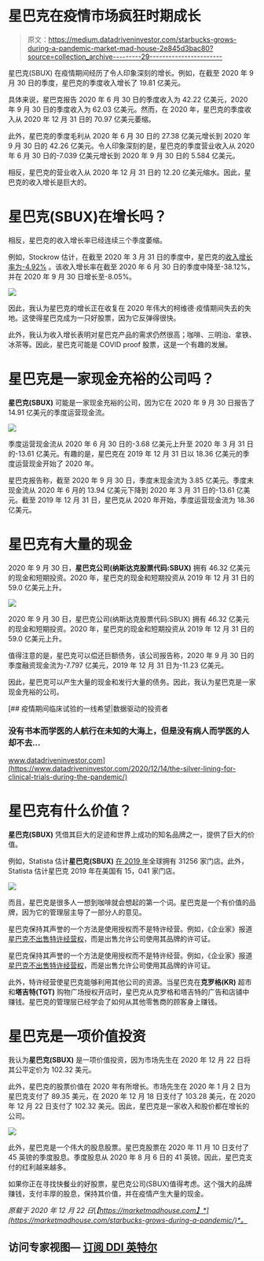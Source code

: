 # 星巴克在疫情市场疯狂时期成长

> 原文：<https://medium.datadriveninvestor.com/starbucks-grows-during-a-pandemic-market-mad-house-2e845d3bac80?source=collection_archive---------29----------------------->

星巴克(SBUX) 在疫情期间经历了令人印象深刻的增长。例如，在截至 2020 年 9 月 30 日的季度，星巴克的季度收入增长了 19.81 亿美元。

具体来说，星巴克报告 2020 年 6 月 30 日的季度收入为 42.22 亿美元，2020 年 9 月 30 日的季度收入为 62.03 亿美元。然而，在 2020 年，星巴克的季度收入从 2020 年 12 月 31 日的 70.97 亿美元萎缩。

此外，星巴克的季度毛利从 2020 年 6 月 30 日的 27.38 亿美元增长到 2020 年 9 月 30 日的 42.26 亿美元。令人印象深刻的是，星巴克的季度营业收入从 2020 年 6 月 30 日的-7.039 亿美元增长到 2020 年 9 月 30 日的 5.584 亿美元。

相反，星巴克的营业收入从 2020 年 12 月 31 日的 12.20 亿美元缩水。因此，星巴克的收入增长是巨大的。

# 星巴克(SBUX)在增长吗？

相反，星巴克的收入增长率已经连续三个季度萎缩。

例如，Stockrow 估计，在截至 2020 年 3 月 31 日的季度中，星巴克的[收入增长率为-4.92%](https://stockrow.com/SBUX/financials/income/quarterly) 。该收入增长率在截至 2020 年 6 月 30 日的季度中降至-38.12%，并在 2020 年 9 月 30 日增长至-8.05%。

![](img/b5fe0578add04e47ecf3d23d50107a65.png)

因此，我认为星巴克的增长正在收复在 2020 年伟大的柯维德·疫情期间失去的失地。这使得星巴克成为一只好股票，因为它反弹得很快。

此外，我认为收入增长表明对星巴克产品的需求仍然很高；咖啡、三明治、拿铁、冰茶等。因此，星巴克可能是 COVID proof 股票，这是一个有趣的发展。

# 星巴克是一家现金充裕的公司吗？

**星巴克(SBUX)** 可能是一家现金充裕的公司，因为它在 2020 年 9 月 30 日报告了 14.91 亿美元的季度运营现金流。

![](img/d1014d3cb06cd6881d081f04414cf116.png)

季度运营现金流从 2020 年 6 月 30 日的-3.68 亿美元上升至 2020 年 3 月 31 日的-13.61 亿美元。有趣的是，星巴克在 2019 年 12 月 31 日以 18.36 亿美元的季度运营现金开始了 2020 年。

星巴克报告称，截至 2020 年 9 月 30 日，季度末现金流为 3.85 亿美元。季度末现金流从 2020 年 6 月的 13.94 亿美元下降到 2020 年 3 月 31 日的-13.61 亿美元。截至 2019 年 12 月 31 日，星巴克从 2020 年开始，季度运营现金流为 18.36 亿美元。

# 星巴克有大量的现金

2020 年 9 月 30 日，**星巴克公司(纳斯达克股票代码:SBUX)** 拥有 46.32 亿美元的现金和短期投资。2020 年，星巴克的现金和短期投资从 2019 年 12 月 31 日的 59.0 亿美元上升。

![](img/f75a0b89cef233dcce9edb09868ead04.png)

2020 年 9 月 30 日，星巴克公司(纳斯达克股票代码:SBUX) 拥有 46.32 亿美元的现金和短期投资。2020 年，星巴克的现金和短期投资从 2019 年 12 月 31 日的 59.0 亿美元上升。

值得注意的是，星巴克可以偿还巨额债务，该公司报告称，2020 年 9 月 30 日的季度融资现金流为-7.797 亿美元，2019 年 12 月 31 日为-11.23 亿美元。

因此，星巴克可以产生大量的现金和发行大量的债务。因此，我认为星巴克是一家现金充裕的公司。

[](https://www.datadriveninvestor.com/2020/12/14/the-silver-lining-for-clinical-trials-during-the-pandemic/) [## 疫情期间临床试验的一线希望|数据驱动的投资者

### 没有书本而学医的人航行在未知的大海上，但是没有病人而学医的人却不去…

www.datadriveninvestor.com](https://www.datadriveninvestor.com/2020/12/14/the-silver-lining-for-clinical-trials-during-the-pandemic/) 

# 星巴克有什么价值？

**星巴克(SBUX)** 凭借其巨大的足迹和世界上成功的知名品牌之一，提供了巨大的价值。

例如，Statista 估计**星巴克(SBUX)** [在 2019 年](https://marketmadhouse.com/starbucks-grows-during-a-pandemic/#:~:text=World-famous%20coffeehouse%20chain,%20Starbucks,to%2015,041%20and%2016,202,%20respectively.)全球拥有 31256 家门店。此外，Statista 估计星巴克 2019 年在美国有 15，041 家门店。

![](img/bbc77ea84aba15432d3edec04b27f8d1.png)

而且，星巴克是很多人一想到咖啡就会想起的第一个词。星巴克是一个有价值的品牌，因为它的管理层主导了一部分人的意见。

星巴克保持其声誉的一个方法是使用授权而不是特许经营。例如，《企业家》报道[星巴克不出售特许经营权](https://www.entrepreneur.com/article/311377)，而是出售允许公司使用其品牌的许可证。

星巴克保持其声誉的一个方法是使用授权而不是特许经营。例如，《企业家》报道[星巴克不出售特许经营权](https://www.entrepreneur.com/article/311377)，而是出售允许公司使用其品牌的许可证。

此外，特许经营使星巴克能够利用其他公司的资源。当星巴克在**克罗格(KR)** 超市和**塔吉特(TGT)** 购物广场授权开店时，星巴克从克罗格和塔吉特的广告和店铺中赚钱。星巴克的管理层已经学会了如何从其他零售商的顾客身上赚钱。

# 星巴克是一项价值投资

我认为**星巴克(SBUX)** 是一项价值投资，因为市场先生在 2020 年 12 月 22 日将其公平定价为 102.32 美元。

此外，星巴克的股票价值在 2020 年有所增长。市场先生在 2020 年 1 月 2 日为星巴克支付了 89.35 美元，在 2020 年 12 月 18 日支付了 103.28 美元，在 2020 年 12 月 22 日支付了 102.32 美元。因此，星巴克是一家收入和股价都在增长的公司。

![](img/5664ab1995726cb81e10ffab09741ff3.png)

此外，星巴克是一个伟大的股息股票。星巴克股票在 2020 年 11 月 10 日支付了 45 英镑的季度股息。季度股息从 2020 年 8 月 6 日的 41 英镑。因此，星巴克支付的红利越来越多。

如果你正在寻找快餐业的好股票，星巴克公司(SBUX)值得考虑。这个强大的品牌赚钱，支付丰厚的股息，保持其价值，并在疫情产生大量的现金。

*原载于 2020 年 12 月 22 日*[*【https://marketmadhouse.com】*](https://marketmadhouse.com/starbucks-grows-during-a-pandemic/)*。*

## 访问专家视图— [订阅 DDI 英特尔](https://datadriveninvestor.com/ddi-intel)